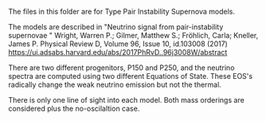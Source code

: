 
The files in this folder are for Type Pair Instability Supernova models. 

The models are described in "Neutrino signal from pair-instability supernovae " 
Wright, Warren P.; Gilmer, Matthew S.; Fröhlich, Carla; Kneller, James P.
Physical Review D, Volume 96, Issue 10, id.103008 (2017) 
https://ui.adsabs.harvard.edu/abs/2017PhRvD..96j3008W/abstract

There are two different progenitors, P150 and P250, and the neutrino spectra are computed using two different Equations of State. 
These EOS's radically change the weak neutrino emission but not the thermal. 

There is only one line of sight into each model. Both mass orderings are considered plus the no-oscilaltion case. 

